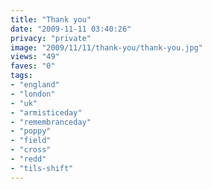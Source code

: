 ```yaml
---
title: "Thank you"
date: "2009-11-11 03:40:26"
privacy: "private"
image: "2009/11/11/thank-you/thank-you.jpg"
views: "49"
faves: "0"
tags:
- "england"
- "london"
- "uk"
- "armisticeday"
- "remembranceday"
- "poppy"
- "field"
- "cross"
- "redd"
- "tils-shift"
---
```

<a href="http://www.phillprice.com/2009/11/12/thank-you" rel="nofollow"></a>
